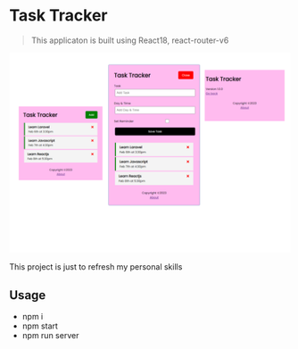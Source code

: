 # Task Tracker

> This applicaton is built using React18, react-router-v6

<img src="./demo-screens/demo.png">


This project is just to refresh my personal skills

## Usage

- npm i
- npm start
- npm run server

